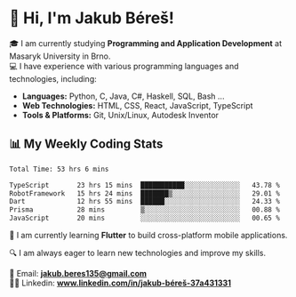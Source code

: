 # 👋 Hi, I'm Jakub Béreš!

🎓 I am currently studying **Programming and Application Development** at Masaryk University in Brno.  
💻 I have experience with various programming languages and technologies, including:  
   - **Languages:** Python, C, Java, C#, Haskell, SQL, Bash ...  
   - **Web Technologies:** HTML, CSS, React, JavaScript, TypeScript  
   - **Tools & Platforms:** Git, Unix/Linux, Autodesk Inventor

## 📊 My Weekly Coding Stats
<!--START_SECTION:waka-->

```txt
Total Time: 53 hrs 6 mins

TypeScript       23 hrs 15 mins  ███████████░░░░░░░░░░░░░░   43.78 %
RobotFramework   15 hrs 24 mins  ███████▒░░░░░░░░░░░░░░░░░   29.01 %
Dart             12 hrs 55 mins  ██████░░░░░░░░░░░░░░░░░░░   24.33 %
Prisma           28 mins         ▒░░░░░░░░░░░░░░░░░░░░░░░░   00.88 %
JavaScript       20 mins         ░░░░░░░░░░░░░░░░░░░░░░░░░   00.65 %
```

<!--END_SECTION:waka-->

🚀 I am currently learning **Flutter** to build cross-platform mobile applications.  

🔍 I am always eager to learn new technologies and improve my skills.  

📩 Email:        **jakub.beres135@gmail.com**  
🧑‍💻 Linkedin:     **www.linkedin.com/in/jakub-béreš-37a431331**


